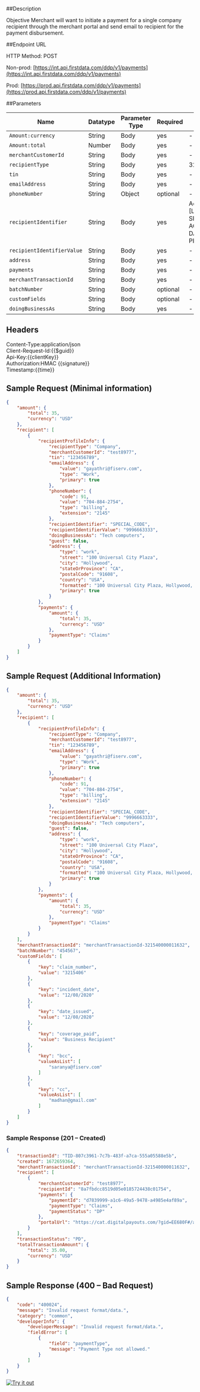 ##Description

Objective Merchant will want to initiate a payment for a single company recipient through the merchant portal and send email to recipient for the payment disbursement.

##Endpoint URL

HTTP Method: POST

Non-prod: [https://int.api.firstdata.com/ddp/v1/payments](https://int.api.firstdata.com/ddp/v1/payments)

Prod: [https://prod.api.firstdata.com/ddp/v1/payments](https://prod.api.firstdata.com/ddp/v1/payments)


##Parameters

| Name 					| Datatype 	| Parameter Type | Required | Max Length |
| --------------------- | -------	| -------------- | ---------| -----------|
| `Amount:currency` 	|  	String	|   	Body	 | yes 		| -			 |
| `Amount:total` 		|  	Number	|   	Body	 | yes 		| -			 |
| `merchantCustomerId` 	|  	String	|   	Body	 | yes 		| -			 |
| `recipientType` 		|  	String	|   	Body	 | yes 		| 32		 |
| `tin` 			|  	String	|   	Body	 | yes 		| -			 |
| `emailAddress` 		|  	String	|   	Body	 | yes 		| -			 |
| `phoneNumber`			|  	String	|   	Object	 | optional | -			 |
| `recipientIdentifier` |  	String	|   	Body	 | yes 		| Accepted values [Last_4_of_SSN, SPECIAL_CODE, ACCOUNT_NUMBER, DATE_OF_BIRTH, PHONE_NUMBER]			 |
| `recipientIdentifierValue` |  String	|   	Body	 | yes 	| -			 |
| `address` 			|  	String	|   	Body	 | yes 		| -			 |
| `payments` 			|  	String	|   	Body	 | yes 		| -			 |
| `merchantTransactionId` |  	String	|   	Body	 | yes 	| -			 |
| `batchNumber` 		|  	String	|   	Body	 | optional | -			 |
| `customFields` 		|  	String	|   	Body	 | optional | -			 |
| `doingBusinessAs` 	|  	String	|   	Body	 | yes 		| -			 |

## Headers

Content-Type:application/json <br>
Client-Request-Id:{{$guid}} <br>
Api-Key:{{clientKey}} <br>
Authorization:HMAC {{signature}} <br>
Timestamp:{{time}} <br>

## Sample Request (Minimal information)

```json
{
    "amount": {
        "total": 35,
        "currency": "USD"
    },
    "recipient": [
        {
            "recipientProfileInfo": {
                "recipientType": "Company",
                "merchantCustomerId": "test8977",
                "tin": "123456789",
                "emailAddress": {
                    "value": "gayathri@fiserv.com",
                    "type": "Work",
                    "primary": true
                },
                "phoneNumber": {
                    "code": 91,
                    "value": "704-884-2754",
                    "type": "billing",
                    "extension": "2145"
                },
                "recipientIdentifier": "SPECIAL_CODE",
                "recipientIdentifierValue": "9996663333",
                "doingBusinessAs": "Tech computers",
                "guest": false,
                "address": {
                    "type": "work",
                    "street": "100 Universal City Plaza",
                    "city": "Hollywood",
                    "stateOrProvince": "CA",
                    "postalCode": "91608",
                    "country": "USA",
                    "formatted": "100 Universal City Plaza, Hollywood, CA 91608 US",
                    "primary": true
                }
            },
            "payments": {
                "amount": {
                    "total": 35,
                    "currency": "USD"
                },
                "paymentType": "Claims"
            }
        }
    ]
}
```

## Sample Request (Additional Information)

```json
{
    "amount": {
        "total": 35,
        "currency": "USD"
    },
    "recipient": [
        {
            "recipientProfileInfo": {
                "recipientType": "Company",
                "merchantCustomerId": "test8977",
                "tin": "123456789",
                "emailAddress": {
                    "value": "gayathri@fiserv.com",
                    "type": "Work",
                    "primary": true
                },
                "phoneNumber": {
                    "code": 91,
                    "value": "704-884-2754",
                    "type": "billing",
                    "extension": "2145"
                },
                "recipientIdentifier": "SPECIAL_CODE",
                "recipientIdentifierValue": "9996663333",
                "doingBusinessAs": "Tech computers",
                "guest": false,
                "address": {
                    "type": "work",
                    "street": "100 Universal City Plaza",
                    "city": "Hollywood",
                    "stateOrProvince": "CA",
                    "postalCode": "91608",
                    "country": "USA",
                    "formatted": "100 Universal City Plaza, Hollywood, CA 91608 US",
                    "primary": true
                }
            },
            "payments": {
                "amount": {
                    "total": 35,
                    "currency": "USD"
                },
                "paymentType": "Claims"
            }
        }
    ],
    "merchantTransactionId": "merchantTransactionId-321540000011632",
    "batchNumber": "454567",
    "customFields": [
        {
            "key": "claim_number",
            "value": "3215406"
        },
        {
            "key": "incident_date",
            "value": "12/08/2020"
        },
        {
            "key": "date_issued",
            "value": "12/08/2020"
        },
        {
            "key": "coverage_paid",
            "value": "Business Recipient"
        },
        {
            "key": "bcc",
            "valueAsList": [
                "saranya@fiserv.com"
            ]
        },
        {
            "key": "cc",
            "valueAsList": [
                "madhan@gmail.com"
            ]
        }
    ]
}
```

### Sample Response (201 – Created)

```json
{
    "transactionId": "TID-807c3961-7c7b-483f-a7ca-555a05588e5b",
    "created": 1672659364,
    "merchantTransactionId": "merchantTransactionId-321540000011632",
    "recipient": [
        {
            "merchantCustomerId": "test8977",
            "recipientId": "8a7fbdcc8519d05e0185724438c01754",
            "payments": {
                "paymentId": "d7839999-a1c6-49a5-9478-a4985e4af89a",
                "paymentType": "Claims",
                "paymentStatus": "DP"
            },
            "portalUrl": "https://cat.digitalpayouts.com/?gid=EE680F#/authentication/guest/ZDc4Mzk5OTktYTFjNi00OWE1LTk0NzgtYTQ5ODVlNGFmODlhI1RJRC04MDdjMzk2MS03YzdiLTQ4M2YtYTdjYS01NTVhMDU1ODhlNWIrOGE3ZmJkY2M4NTE5ZDA1ZTAxODU3MjQ0MzhjMDE3NTQ="
        }
    ],
    "transactionStatus": "PD",
    "totalTransactionAmount": {
        "total": 35.00,
        "currency": "USD"
    }
}
```

## Sample Response (400 – Bad Request)
```json
{
    "code": "400024",
    "message": "Invalid request format/data.",
    "category": "common",
    "developerInfo": {
        "developerMessage": "Invalid request format/data.",
        "fieldError": [
            {
                "field": "paymentType",
                "message": "Payment Type not allowed."
            }
        ]
    }
}
```

[![Try it out](../../../../assets/images/button.png)](../api/?type=post&path=/ddp/v1/payments/)
